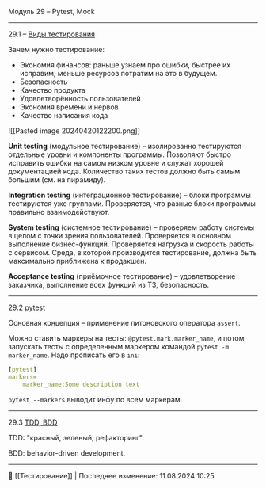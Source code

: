 Модуль 29 – Pytest, Mock

----
29.1 – [Виды тестирования](https://go.skillbox.ru/profession/profession-python/python-advanced/ed7d31ed-f84a-4767-a85c-eefb08732ab9/videolesson)

Зачем нужно тестирование:
- Экономия финансов: раньше узнаем про ошибки, быстрее их исправим, меньше ресурсов потратим на это в будущем.
- Безопасность
- Качество продукта
- Удовлетворённость пользователей
- Экономия времени и нервов
- Качество написания кода

![[Pasted image 20240420122200.png]]

**Unit testing** (модульное тестирование) – изолированно тестируются отдельные уровни и компоненты программы. Позволяют быстро исправить ошибки на самом низком уровне и служат хорошей документацией кода. Количество таких тестов должно быть самым большим (см. на пирамиду).

**Integration testing** (интеграционное тестирование) – блоки программы тестируются уже группами. Проверяется, что разные блоки программы правильно взаимодействуют.

**System testing** (системное тестирование) – проверяем работу системы в целом с точки зрения пользователей. Проверяется в основном выполнение бизнес-функций. Проверяется нагрузка и скорость работы с сервисом. Среда, в которой производится тестирование, должна быть максимально приближена к продакшен.

**Acceptance testing** (приёмочное тестирование) – удовлетворение заказчика, выполнение всех функций из ТЗ, безопасность.

----
29.2 [pytest](https://go.skillbox.ru/profession/profession-python/python-advanced/82b39367-8310-42b6-9335-2632c384be86/videolesson)

Основная концепция – применение питоновского оператора `assert`.

Можно ставить маркеры на тесты: `@pytest.mark.marker_name`, и потом запускать тесты с определенным маркером командой `pytest -m marker_name`. Надо прописать его в `ini`:

```yaml
[pytest]
markers=
	marker_name:Some description text
```

`pytest --markers` выводит инфу по всем маркерам.

----
29.3 [TDD, BDD](https://go.skillbox.ru/profession/profession-python/python-advanced/abe6af3f-1adc-4473-ab14-794e0b280b3f/videolesson)

TDD: "красный, зеленый, рефакторинг".

BDD: behavior-driven development.


----
📂 [[Тестирование]] | Последнее изменение: 11.08.2024 10:25